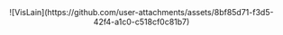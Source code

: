 <center>![VisLain](https://github.com/user-attachments/assets/8bf85d71-f3d5-42f4-a1c0-c518cf0c81b7)</center>

